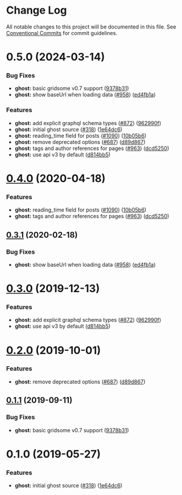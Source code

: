 # Change Log

All notable changes to this project will be documented in this file.
See [Conventional Commits](https://conventionalcommits.org) for commit guidelines.

# 0.5.0 (2024-03-14)


### Bug Fixes

* **ghost:** basic gridsome v0.7 support ([9378b31](https://github.com/gridsome/gridsome/tree/master/packages/source-ghost/commit/9378b31baea3cde8d72d48b682ea3b0bb25c98fa))
* **ghost:** show baseUrl when loading data ([#958](https://github.com/gridsome/gridsome/tree/master/packages/source-ghost/issues/958)) ([ed4fb1a](https://github.com/gridsome/gridsome/tree/master/packages/source-ghost/commit/ed4fb1aaf08d38372976e1fe6bd69b157b18aa2a))


### Features

* **ghost:** add explicit graphql schema types ([#872](https://github.com/gridsome/gridsome/tree/master/packages/source-ghost/issues/872)) ([962990f](https://github.com/gridsome/gridsome/tree/master/packages/source-ghost/commit/962990f2367a5f7ea37615c07b6ca4411f5c5c2b))
* **ghost:** initial ghost source ([#318](https://github.com/gridsome/gridsome/tree/master/packages/source-ghost/issues/318)) ([1e64dc6](https://github.com/gridsome/gridsome/tree/master/packages/source-ghost/commit/1e64dc6a620f7f0ef7c36f33e6f3d29d73592d5d))
* **ghost:** reading_time field for posts ([#1090](https://github.com/gridsome/gridsome/tree/master/packages/source-ghost/issues/1090)) ([10b05b6](https://github.com/gridsome/gridsome/tree/master/packages/source-ghost/commit/10b05b61a16201b47995152a32ccb7cb49653f82))
* **ghost:** remove deprecated options ([#687](https://github.com/gridsome/gridsome/tree/master/packages/source-ghost/issues/687)) ([d89d867](https://github.com/gridsome/gridsome/tree/master/packages/source-ghost/commit/d89d8673e17dc64141cf432c0a220ecdf24ac0b9))
* **ghost:** tags and author references for pages ([#963](https://github.com/gridsome/gridsome/tree/master/packages/source-ghost/issues/963)) ([dcd5250](https://github.com/gridsome/gridsome/tree/master/packages/source-ghost/commit/dcd5250ee8e4ed2f7ec5220f4a03c1180920f9f3))
* **ghost:** use api v3 by default ([d814bb5](https://github.com/gridsome/gridsome/tree/master/packages/source-ghost/commit/d814bb515e38a4234522448b03d532c5eab381c8))





# [0.4.0](https://github.com/gridsome/gridsome/tree/master/packages/source-ghost/compare/@gridsome/source-ghost@0.3.1...@gridsome/source-ghost@0.4.0) (2020-04-18)


### Features

* **ghost:** reading_time field for posts ([#1090](https://github.com/gridsome/gridsome/tree/master/packages/source-ghost/issues/1090)) ([10b05b6](https://github.com/gridsome/gridsome/tree/master/packages/source-ghost/commit/10b05b61a16201b47995152a32ccb7cb49653f82))
* **ghost:** tags and author references for pages ([#963](https://github.com/gridsome/gridsome/tree/master/packages/source-ghost/issues/963)) ([dcd5250](https://github.com/gridsome/gridsome/tree/master/packages/source-ghost/commit/dcd5250ee8e4ed2f7ec5220f4a03c1180920f9f3))





## [0.3.1](https://github.com/gridsome/gridsome/tree/master/packages/source-ghost/compare/@gridsome/source-ghost@0.3.0...@gridsome/source-ghost@0.3.1) (2020-02-18)


### Bug Fixes

* **ghost:** show baseUrl when loading data ([#958](https://github.com/gridsome/gridsome/tree/master/packages/source-ghost/issues/958)) ([ed4fb1a](https://github.com/gridsome/gridsome/tree/master/packages/source-ghost/commit/ed4fb1aaf08d38372976e1fe6bd69b157b18aa2a))





# [0.3.0](https://github.com/gridsome/gridsome/tree/master/packages/source-ghost/compare/@gridsome/source-ghost@0.2.0...@gridsome/source-ghost@0.3.0) (2019-12-13)


### Features

* **ghost:** add explicit graphql schema types ([#872](https://github.com/gridsome/gridsome/tree/master/packages/source-ghost/issues/872)) ([962990f](https://github.com/gridsome/gridsome/tree/master/packages/source-ghost/commit/962990f2367a5f7ea37615c07b6ca4411f5c5c2b))
* **ghost:** use api v3 by default ([d814bb5](https://github.com/gridsome/gridsome/tree/master/packages/source-ghost/commit/d814bb515e38a4234522448b03d532c5eab381c8))





# [0.2.0](https://github.com/gridsome/gridsome/tree/master/packages/source-ghost/compare/@gridsome/source-ghost@0.1.1...@gridsome/source-ghost@0.2.0) (2019-10-01)


### Features

* **ghost:** remove deprecated options ([#687](https://github.com/gridsome/gridsome/tree/master/packages/source-ghost/issues/687)) ([d89d867](https://github.com/gridsome/gridsome/tree/master/packages/source-ghost/commit/d89d867))





## [0.1.1](https://github.com/gridsome/gridsome/tree/master/packages/source-ghost/compare/@gridsome/source-ghost@0.1.0...@gridsome/source-ghost@0.1.1) (2019-09-11)


### Bug Fixes

* **ghost:** basic gridsome v0.7 support ([9378b31](https://github.com/gridsome/gridsome/tree/master/packages/source-ghost/commit/9378b31))





# 0.1.0 (2019-05-27)


### Features

* **ghost:** initial ghost source ([#318](https://github.com/gridsome/gridsome/tree/master/packages/source-ghost/issues/318)) ([1e64dc6](https://github.com/gridsome/gridsome/tree/master/packages/source-ghost/commit/1e64dc6))
